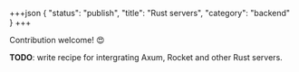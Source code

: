 +++json
{
  "status": "publish",
  "title": "Rust servers",
  "category": "backend"
}
+++

Contribution welcome! 😍

**TODO**: write recipe for intergrating Axum, Rocket and other Rust servers. 
